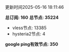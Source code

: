 更新时间2025-05-16 18:11:46

**总订阅: 160**
**总节点: 35224**
- vless节点: 13385
- hysteria2节点: 4

**google ping有效节点: 350**
